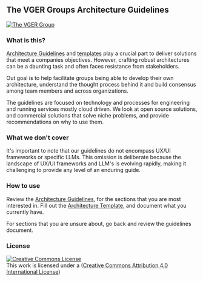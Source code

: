 ## The VGER Groups Architecture Guidelines
[![The VGER Group](https://24137667.fs1.hubspotusercontent-na1.net/hubfs/24137667/linkedin-shared-link.png)](https://thevgergroup.com)
### What is this?
[Architecture Guidelines](Architecture_guidelines.md) and [templates](Architecture_Template.md) play a crucial part to deliver solutions that meet a companies objectives. However, crafting robust architectures can be a daunting task and often faces resistance from stakeholders. 

Out goal is to help facilitate groups being able to develop their own architecture, understand the thought process behind it and build consensus among team members and across organizations.

The guidelines are focused on technology and processes for engineering and running services mostly cloud driven.
We look at open source solutions, and commercial solutions that solve niche problems, and provide recommendations on why to use them.

### What we don't cover
It's important to note that our guidelines do not encompass UX/UI frameworks or specific LLMs. 
This omission is deliberate because the landscape of UX/UI frameworks and LLM's is evolving rapidly, making it challenging to provide any level of an enduring guide.

### How to use

Review the [Architecture Guidelines](Architecture_guidelines.md), for the sections that you are most interested in. 
Fill out the [Architecture Template](Architecture_Template.md), and document what you currently have.

For sections that you are unsure about, go back and review the guidelines document. 

### License 
[![Creative Commons License](https://i.creativecommons.org/l/by/4.0/88x31.png)](http://creativecommons.org/licenses/by/4.0/)\
This work is licensed under a ([Creative Commons Attribution 4.0 International License](https://creativecommons.org/licenses/by/4.0/)) 

